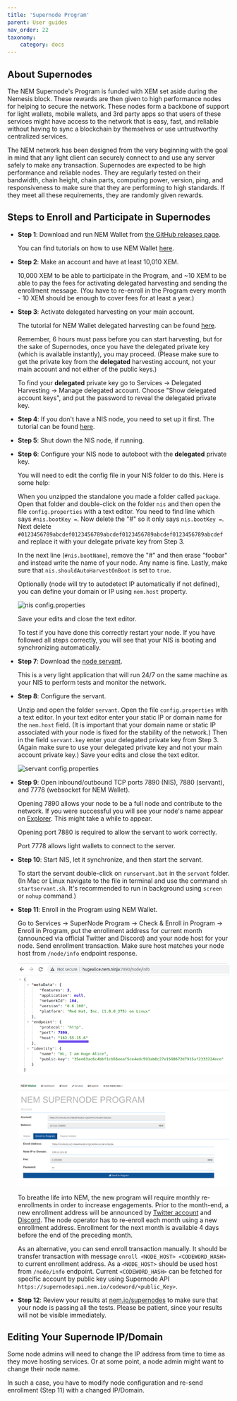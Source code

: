 ```yaml
---
title: 'Supernode Program'
parent: User guides
nav_order: 22
taxonomy:
    category: docs
---
```


## About Supernodes

The NEM Supernode's Program is funded with XEM set aside during the Nemesis block. These rewards are then given to high performance nodes for helping to secure the network. These nodes form a backbone of support for light wallets, mobile wallets, and 3rd party apps so that users of these services might have access to the network that is easy, fast, and reliable without having to sync a blockchain by themselves or use untrustworthy centralized services.

The NEM network has been designed from the very beginning with the goal in mind that any light client can securely connect to and use any server safely to make any transaction. Supernodes are expected to be high performance and reliable nodes. They are regularly tested on their bandwidth, chain height, chain parts, computing power, version, ping, and responsiveness to make sure that they are performing to high standards. If they meet all these requirements, they are randomly given rewards.

## Steps to Enroll and Participate in Supernodes

- **Step 1**: Download and run NEM Wallet from [the GitHub releases page](https://github.com/NemProject/NanoWallet/releases).

  You can find tutorials on how to use NEM Wallet [here](https://nemproject.github.io/nem-docs/pages/Guides/nanowallet/docs.en.html).

- **Step 2**: Make an account and have at least 10,010 XEM.

  10,000 XEM to be able to participate in the Program, and ~10 XEM to be able to pay the fees for activating delegated harvesting and sending the enrollment message. (You have to re-enroll in the Program every month - 10 XEM should be enough to cover fees for at least a year.)

- **Step 3**: Activate delegated harvesting on your main account.

  The tutorial for NEM Wallet delegated harvesting can be found [here](https://nemproject.github.io/nem-docs/pages/Guides/nanowallet/delegated-harvesting/docs.en.html).
  
  Remember, 6 hours must pass before you can start harvesting, but for the sake of Supernodes, once you have the delegated private key (which is available instantly), you may proceed. (Please make sure to get the private key from the **delegated** harvesting account, not your main account and not either of the public keys.)
  
  To find your **delegated** private key go to Services -> Delegated Harvesting -> Manage delegated account. Choose "Show delegated account keys", and put the password to reveal the delegated private key.

- **Step 4**: If you don't have a NIS node, you need to set up it first. The tutorial can be found [here](https://nemproject.github.io/nem-docs/pages/Guides/node-operation/docs.en.html).

- **Step 5**: Shut down the NIS node, if running.

- **Step 6**: Configure your NIS node to autoboot with the **delegated** private key.

  You will need to edit the config file in your NIS folder to do this. Here is some help:

  When you unzipped the standalone you made a folder called ``package``. Open that folder and double-click on the folder ``nis`` and then open the file ``config.properties`` with a text editor. You need to find line which says ``#nis.bootKey =``. Now delete the "#" so it only says ``nis.bootKey =``. Next delete ``#0123456789abcdef0123456789abcdef0123456789abcdef0123456789abcdef`` and replace it with your delegate private key from Step 3.

  In the next line (``#nis.bootName``), remove the "#" and then erase "foobar" and instead write the name of your node. Any name is fine. Lastly, make sure that ``nis.shouldAutoHarvestOnBoot`` is set to ``true``.

  Optionally (node will try to autodetect IP automatically if not defined), you can define your domain or IP using ``nem.host`` property.

  ![nis config.properties](Screenshot-2016-02-07-05-25-08.png)

  Save your edits and close the text editor.

  To test if you have done this correctly restart your node. If you have followed all steps correctly, you will see that your NIS is booting and synchronizing automatically.

- **Step 7**: Download the [node servant](https://bob.nem.ninja/servant_0_0_4.zip).
  
  This is a very light application that will run 24/7 on the same machine as your NIS to perform tests and monitor the network.

- **Step 8**: Configure the servant.

  Unzip and open the folder ``servant``. Open the file ``config.properties`` with a text editor. In your text editor enter your static IP or domain name for the ``nem.host`` field. (It is important that your domain name or static IP associated with your node is fixed for the stability of the network.) Then in the field ``servant.key`` enter your delegated private key from Step 3. (Again make sure to use your delegated private key and not your main account private key.) Save your edits and close the text editor.

  ![servant config.properties](Screenshot-2016-01-06-14-07-35-copy-1.png)

- **Step 9**: Open inbound/outbound TCP ports 7890 (NIS), 7880 (servant), and 7778 (websocket for NEM Wallet).

  Opening 7890 allows your node to be a full node and contribute to the network. If you were successful you will see your node's name appear on [Explorer](https://explorer.nemtool.com/#/nodelist). This might take a while to appear.

  Opening port 7880 is required to allow the servant to work correctly.

  Port 7778 allows light wallets to connect to the server.

- **Step 10**: Start NIS, let it synchronize, and then start the servant.

  To start the servant double-click on ``runservant.bat`` in the ``servant`` folder. (In Mac or Linux navigate to the file in terminal and use the command ``sh startservant.sh``. It's recommended to run in background using ``screen`` or ``nohup`` command.)

- **Step 11**: Enroll in the Program using NEM Wallet.

  Go to Services -> SuperNode Program -> Check & Enroll in Program -> Enroll in Program, put the enrollment address for current month (announced via official Twitter and Discord) and your node host for your node. Send enrollment transaction.
  Make sure host matches your node host from ``/node/info`` endpoint response.

  ![Endpoint response](node-info.png)

  ![NEM Wallet Enrollment](wallet-enroll.png)

  To breathe life into NEM, the new program will require monthly re-enrollments in order to increase engagements.
  Prior to the month-end, a new enrollment address will be announced by [Twitter account](https://twitter.com/nemofficial) and [Discord](https://www.discord.gg/xymcity).
  The node operator has to re-enroll each month using a new enrollment address. Enrollment for the next month is available 4 days before the end of the preceding month.

  As an alternative, you can send enroll transaction manually. It should be transfer transaction with message ``enroll <NODE_HOST> <CODEWORD_HASH>`` to current enrollment address. As a ``<NODE_HOST>`` should be used host from ``/node/info`` endpoint. Current ``<CODEWORD_HASH>`` can be fetched for specific account by public key using Supernode API ``https://supernodesapi.nem.io/codeword/<public_Key>``.

- **Step 12**: Review your results at [nem.io/supernodes](https://nem.io/supernodes) to make sure that your node is passing all the tests. Please be patient, since your results will not be visible immediately.

## Editing Your Supernode IP/Domain

Some node admins will need to change the IP address from time to time as they move hosting services. Or at some point, a node admin might want to change their node name.

In such a case, you have to modify node configuration and re-send enrollment (Step 11) with a changed IP/Domain.